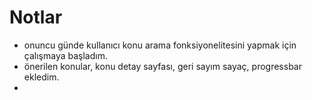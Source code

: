 
# Notlar

- onuncu günde kullanıcı konu arama fonksiyonelitesini yapmak için çalışmaya başladım.
- önerilen konular, konu detay sayfası, geri sayım sayaç, progressbar ekledim.
- 

